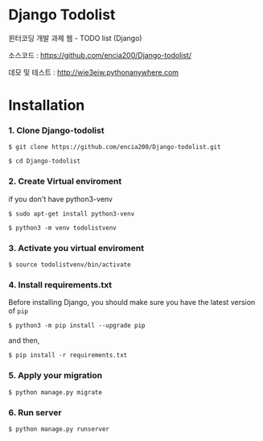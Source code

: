 Django Todolist
============================
윈터코딩 개발 과제 웹 - TODO list (Django)

소스코드 : https://github.com/encia200/Django-todolist/

데모 및 테스트 : http://wie3eiw.pythonanywhere.com

Installation
============

### 1. Clone Django-todolist

    $ git clone https://github.com/encia200/Django-todolist.git
    
    $ cd Django-todolist

### 2. Create Virtual enviroment

if you don't have python3-venv

    $ sudo apt-get install python3-venv
    
    $ python3 -m venv todolistvenv
    
### 3. Activate you virtual enviroment
   
    $ source todolistvenv/bin/activate

### 4. Install requirements.txt

Before installing Django, you should make sure you have the latest version of ``pip``
    
    $ python3 -m pip install --upgrade pip
    
and then,
    
    $ pip install -r requirements.txt
    
### 5. Apply your migration

    $ python manage.py migrate

### 6. Run server

    $ python manage.py runserver
